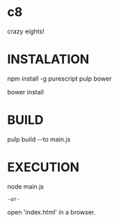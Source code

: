 # c8
crazy eights!

INSTALATION
====================================================
npm install -g purescript pulp bower

bower install

BUILD
====================================================
pulp build --to main.js

EXECUTION
====================================================
node main.js

	-or-
	
open 'index.html' in a browser.
